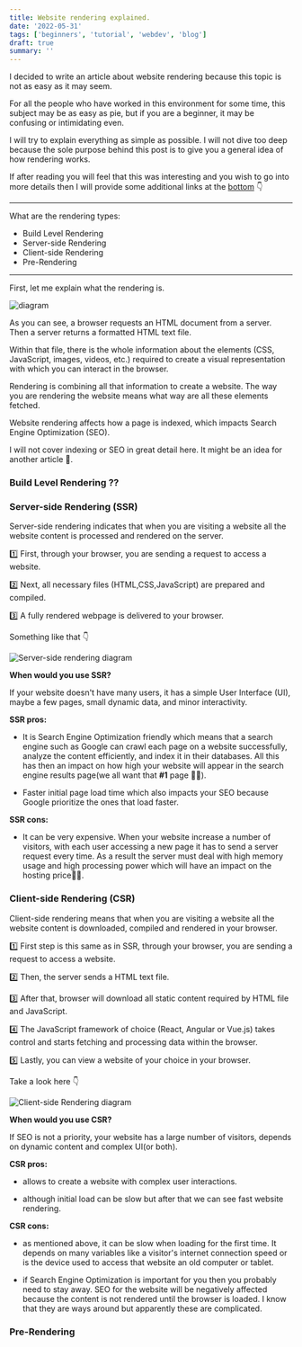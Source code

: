 ```yaml
---
title: Website rendering explained.
date: '2022-05-31'
tags: ['beginners', 'tutorial', 'webdev', 'blog']
draft: true
summary: ''
---
```


I decided to write an article about website rendering because this topic is not as easy as it may seem.

For all the people who have worked in this environment for some time, this subject may be as easy as pie, but if you are a beginner, it may be confusing or intimidating even.

I will try to explain everything as simple as possible. I will not dive too deep because the sole purpose behind this post is to give you a general idea of how rendering works.

If after reading you will feel that this was interesting and you wish to go into more details then I will provide some additional links at the [bottom]() 👇

---

What are the rendering types:

- Build Level Rendering
- Server-side Rendering
- Client-side Rendering
- Pre-Rendering

---

First, let me explain what the rendering is.

![diagram](https://dev-to-uploads.s3.amazonaws.com/uploads/articles/kh4ynzt9c6eu1qchvu7i.png)

As you can see, a browser requests an HTML document from a server. Then a server returns a formatted HTML text file.

Within that file, there is the whole information about the elements (CSS, JavaScript, images, videos, etc.) required to create a visual representation with which you can interact in the browser.

Rendering is combining all that information to create a website. The way you are rendering the website means what way are all these elements fetched.

Website rendering affects how a page is indexed, which impacts Search Engine Optimization (SEO).

I will not cover indexing or SEO in great detail here. It might be an idea for another article 🤔.

### Build Level Rendering ??

### Server-side Rendering (SSR)

Server-side rendering indicates that when you are visiting a website all the website content is processed and rendered on the server.

1️⃣ First, through your browser, you are sending a request to access a website.

2️⃣ Next, all necessary files (HTML,CSS,JavaScript) are prepared and compiled.

3️⃣ A fully rendered webpage is delivered to your browser.

Something like that 👇

![Server-side rendering diagram](https://dev-to-uploads.s3.amazonaws.com/uploads/articles/ewzg1qx04st930roc2w3.png)

**When would you use SSR?**

If your website doesn't have many users, it has a simple User Interface (UI), maybe a few pages, small dynamic data, and minor interactivity.

**SSR pros:**

- It is Search Engine Optimization friendly which means
  that a search engine such as Google can crawl each page on a website successfully, analyze the content efficiently, and index it in their databases. All this has then an impact on how high your website will appear in the search engine results page(we all want that **#️1** page 🤑😉).

- Faster initial page load time which also impacts your SEO because Google prioritize the ones that load faster.

**SSR cons:**

- It can be very expensive. When your website increase a number of visitors, with each user accessing a new page it has to send a server request every time. As a result the server must deal with high memory usage and high processing power which will have an impact on the hosting price🤷‍♂️.

### Client-side Rendering (CSR)

Client-side rendering means that when you are visiting a website all the website content is downloaded, compiled and rendered in your browser.

1️⃣ First step is this same as in SSR, through your browser, you are sending a request to access a website.

2️⃣ Then, the server sends a HTML text file.

3️⃣ After that, browser will download all static content required by HTML file and JavaScript.

4️⃣ The JavaScript framework of choice (React, Angular or Vue.js) takes control and starts fetching and processing data within the browser.

5️⃣ Lastly, you can view a website of your choice in your browser.

Take a look here 👇

![Client-side Rendering diagram](https://dev-to-uploads.s3.amazonaws.com/uploads/articles/74168e5bl1t5dlf7wk4e.png)

**When would you use CSR?**

If SEO is not a priority, your website has a large number of visitors, depends on dynamic content and complex UI(or both).

**CSR pros:**

- allows to create a website with complex user interactions.

- although initial load can be slow but after that we can see fast website rendering.

**CSR cons:**

- as mentioned above, it can be slow when loading for the first time. It depends on many variables like a visitor's internet connection speed or is the device used to access that website an old computer or tablet.

- if Search Engine Optimization is important for you then you probably need to stay away. SEO for the website will be negatively affected because the content is not rendered until the browser is loaded. I know that they are ways around but apparently these are complicated.

### Pre-Rendering
